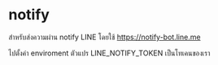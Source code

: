 # notify
สำหรับส่งความผ่าน notify LINE โดยใช้ https://notify-bot.line.me 

ไปตั้งค่า enviroment ตัวแปร LINE_NOTIFY_TOKEN เป็นโทเคนของเรา
